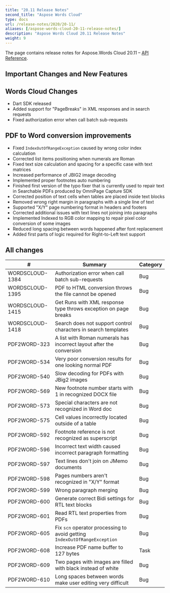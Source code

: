 ```yaml
---
title: "20.11 Release Notes"
second_title: "Aspose Words Cloud"
type: docs
url: /release-notes/2020/20-11/
aliases: [/aspose-words-cloud-20-11-release-notes/]
description: "Aspose Words Cloud 20.11 Release Notes"
weight: 9
---
```


The page contains release notes for Aspose.Words Cloud 20.11 – [API Reference](https://apireference.aspose.cloud/words/).

## Important Changes and New Features

## Words Cloud Changes

- Dart SDK released
- Added support for "PageBreaks" in XML responses and in search requests
- Fixed authorization error when call batch sub-requests

## PDF to Word conversion improvements

- Fixed `IndexOutOfRangeException` caused by wrong color index calculation
- Corrected list items positioning when numerals are Roman
- Fixed text size calculation and spacing for a specific case with text matrices
- Increased performance of JBIG2 image decoding
- Implemented proper footnotes auto numbering
- Finished first version of the typo fixer that is currently used to repair text in Searchable PDFs produced by OmniPage Capture SDK
- Corrected position of text cells when tables are placed inside text blocks
- Removed wrong right margin in paragraphs with a single line of text
- Supported "X/Y" page numbering format in headers and footers
- Corrected additional issues with text lines not joining into paragraphs
- Implemented Indexed to RGB color mapping to repair pixel color conversion of some images
- Reduced long spacing between words happened after font replacement
- Added first parts of logic required for Right-to-Left text support


## All changes

| #               | Summary                                                                       | Category    |
|-----------------|-------------------------------------------------------------------------------|-------------|
| WORDSCLOUD-1384 | Authorization error when call batch sub-requests                              | Bug         |
| WORDSCLOUD-1395 | PDF to HTML conversion throws the file cannot be opened                       | Bug         |
| WORDSCLOUD-1415 | Get Runs with XML response type throws exception on page breaks               | Bug         |
| WORDSCLOUD-1418 | Search does not support control characters in search templates                | Bug         |
| PDF2WORD-323    | A list with Roman numerals has incorrect layout after the conversion          | Bug         |
| PDF2WORD-534    | Very poor conversion results for one looking normal PDF                       | Bug         |
| PDF2WORD-540    | Slow decoding for PDFs with JBig2 images                                      | Bug         |
| PDF2WORD-569    | New footnote number starts with 1 in recognized DOCX file                     | Bug         |
| PDF2WORD-573    | Special characters are not recognized in Word doc                             | Bug         |
| PDF2WORD-575    | Cell values incorrectly located outside of a table                            | Bug         |
| PDF2WORD-592    | Footnote reference is not recognized as superscript                           | Bug         |
| PDF2WORD-596    | Incorrect text width caused incorrect paragraph formatting                    | Bug         |
| PDF2WORD-597    | Text lines don't join on JMemo documents                                      | Bug         |
| PDF2WORD-598    | Pages numbers aren't recognized in "X/Y" format                               | Bug         |
| PDF2WORD-599    | Wrong paragraph merging                                                       | Bug         |
| PDF2WORD-600    | Generate correct Bidi settings for RTL text blocks                            | Bug         |
| PDF2WORD-601    | Read RTL text properties from PDFs                                            | Bug         |
| PDF2WORD-605    | Fix `scn` operator processing to avoid getting `IndexOutOfRangeException`     | Bug         |
| PDF2WORD-608    | Increase PDF name buffer to 127 bytes                                         | Task        |
| PDF2WORD-609    | Two pages with images are filled with black instead of white                  | Bug         |
| PDF2WORD-610    | Long spaces between words make user editing very difficult                    | Bug         |
